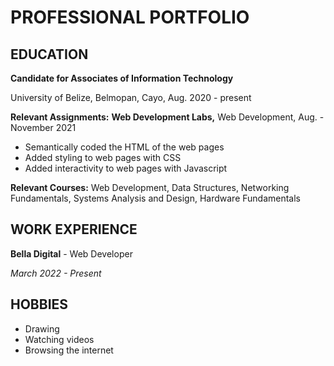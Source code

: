 # PROFESSIONAL PORTFOLIO

## EDUCATION

**Candidate for Associates of Information Technology**

University of Belize, Belmopan, Cayo, Aug. 2020 - present

**Relevant Assignments:**
**Web Development Labs,** Web Development, Aug. - November 2021

- Semantically coded the HTML of the web pages
- Added styling to web pages with CSS
- Added interactivity to web pages with Javascript

**Relevant Courses:** Web Development, Data Structures, Networking Fundamentals, Systems Analysis and
Design, Hardware Fundamentals

## WORK EXPERIENCE

**Bella Digital** - Web Developer

_March 2022 - Present_



## HOBBIES

- Drawing
- Watching videos
- Browsing the internet
